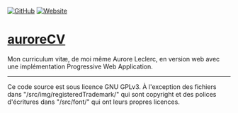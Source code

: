 [![GitHub](https://img.shields.io/github/license/auroreLeclerc/auroreCV?style=flat-square)](./LICENCE)
[![Website](https://img.shields.io/website?style=flat-square&url=https%3A%2F%2Fauroreleclerc.github.io%2FauroreCV%2F)](https://auroreleclerc.github.io/auroreCV/)

# [auroreCV](https://auroreleclerc.github.io/auroreCV/)
Mon curriculum vitæ, de moi même Aurore Leclerc, en version web avec une implémentation Progressive Web Application.

***

Ce code source est sous licence GNU GPLv3. À l'exception des fichiers dans "/src/img/registeredTrademark/" qui sont copyright et des polices d'écritures dans "/src/font/" qui ont leurs propres licences.
